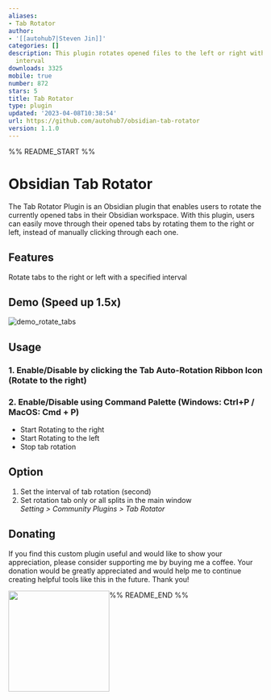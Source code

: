 ```yaml
---
aliases:
- Tab Rotator
author:
- '[[autohub7|Steven Jin]]'
categories: []
description: This plugin rotates opened files to the left or right with a specified
  interval
downloads: 3325
mobile: true
number: 872
stars: 5
title: Tab Rotator
type: plugin
updated: '2023-04-08T10:38:54'
url: https://github.com/autohub7/obsidian-tab-rotator
version: 1.1.0
---
```


%% README_START %%

# Obsidian Tab Rotator

The Tab Rotator Plugin is an Obsidian plugin that enables users to rotate the currently opened tabs in their Obsidian workspace. With this plugin, users can easily move through their opened tabs by rotating them to the right or left, instead of manually clicking through each one.

## Features
Rotate tabs to the right or left with a specified interval

## Demo (Speed up 1.5x)

![demo_rotate_tabs](https://user-images.githubusercontent.com/10937668/234929351-79cce7ed-3ce5-457f-a33e-de887545fdc7.gif)

## Usage
### 1. Enable/Disable by clicking the Tab Auto-Rotation Ribbon Icon (Rotate to the right)
### 2. Enable/Disable using Command Palette (Windows: Ctrl+P / MacOS: Cmd + P) 
  * Start Rotating to the right 
  * Start Rotating to the left 
  * Stop tab rotation 

## Option
1. Set the interval of tab rotation (second) 
2. Set rotation tab only or all splits in the main window \
*Setting > Community Plugins > Tab Rotator*

## Donating
If you find this custom plugin useful and would like to show your appreciation, please consider supporting me by buying me a coffee. Your donation would be greatly appreciated and would help me to continue creating helpful tools like this in the future. Thank you!

[<img style="float:left" src="https://user-images.githubusercontent.com/14358394/115450238-f39e8100-a21b-11eb-89d0-fa4b82cdbce8.png" width="200">](https://ko-fi.com/stevenjin)


%% README_END %%